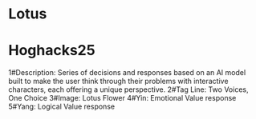 # Lotus
# Hoghacks25

1#Description: Series of decisions and responses based on an AI model built to make the user think through their problems with interactive characters, each offering a unique perspective. 
2#Tag Line: Two Voices, One Choice
3#Image: Lotus Flower 
4#Yin: Emotional Value response 
5#Yang: Logical Value response
